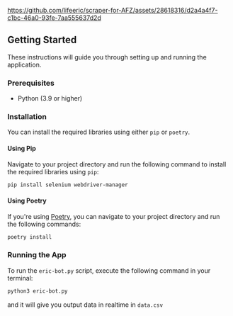 https://github.com/lifeeric/scraper-for-AFZ/assets/28618316/d2a4a4f7-c1bc-46a0-93fe-7aa555637d2d

## Getting Started

These instructions will guide you through setting up and running the application.

### Prerequisites

- Python (3.9 or higher)

### Installation

You can install the required libraries using either `pip` or `poetry`.

#### Using Pip

Navigate to your project directory and run the following command to install the required libraries using `pip`:

```sh
pip install selenium webdriver-manager
```

#### Using Poetry

If you're using [Poetry](https://python-poetry.org/), you can navigate to your project directory and run the following commands:

```sh
poetry install
```

### Running the App

To run the `eric-bot.py` script, execute the following command in your terminal:

```sh
python3 eric-bot.py
```

and it will give you output data in realtime in `data.csv`
